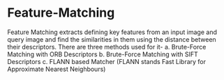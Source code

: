 # Feature-Matching
Feature Matching extracts defining key features from an input image and query image and find the similarities in them using the distance between their descriptors. There are three methods used for it- 
a. Brute-Force Matching with ORB Descriptors
b. Brute-Force Matching with SIFT Descriptors 
c. FLANN based Matcher (FLANN stands Fast Library for Approximate Nearest Neighbours)
 
